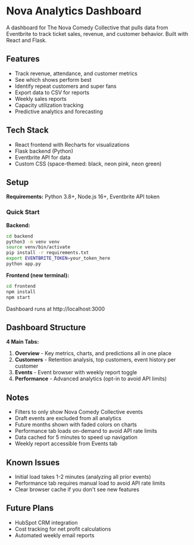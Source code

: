 # Nova Analytics Dashboard

A dashboard for The Nova Comedy Collective that pulls data from Eventbrite to track ticket sales, revenue, and customer behavior. Built with React and Flask.

## Features

- Track revenue, attendance, and customer metrics
- See which shows perform best
- Identify repeat customers and super fans
- Export data to CSV for reports
- Weekly sales reports
- Capacity utilization tracking
- Predictive analytics and forecasting

## Tech Stack

- React frontend with Recharts for visualizations
- Flask backend (Python)
- Eventbrite API for data
- Custom CSS (space-themed: black, neon pink, neon green)

## Setup

**Requirements:** Python 3.8+, Node.js 16+, Eventbrite API token

### Quick Start

**Backend:**
```bash
cd backend
python3 -m venv venv
source venv/bin/activate
pip install -r requirements.txt
export EVENTBRITE_TOKEN=your_token_here
python app.py
```

**Frontend (new terminal):**
```bash
cd frontend
npm install
npm start
```

Dashboard runs at http://localhost:3000

## Dashboard Structure

**4 Main Tabs:**
1. **Overview** - Key metrics, charts, and predictions all in one place
2. **Customers** - Retention analysis, top customers, event history per customer
3. **Events** - Event browser with weekly report toggle
4. **Performance** - Advanced analytics (opt-in to avoid API limits)

## Notes

- Filters to only show Nova Comedy Collective events
- Draft events are excluded from all analytics
- Future months shown with faded colors on charts
- Performance tab loads on-demand to avoid API rate limits
- Data cached for 5 minutes to speed up navigation
- Weekly report accessible from Events tab


## Known Issues

- Initial load takes 1-2 minutes (analyzing all prior events)
- Performance tab requires manual load to avoid API rate limits
- Clear browser cache if you don't see new features

## Future Plans

- HubSpot CRM integration
- Cost tracking for net profit calculations
- Automated weekly email reports

